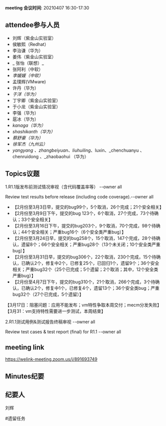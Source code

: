 **meeting 会议时间**: 20210407 16:30-17:30

## attendee参与人员
- 刘辉（紫金山实验室）
-  侯敏熙（Redhat） 
- 李治谦（华为） 
-   姜伟（紫金山实验室）  
- _ 张怡（联想）_ 
- 张阿利（中软）
-  _李媛媛（中软）_ 
- 孟璞辉(VMware) 
- 许丹（华为）
-  _于洋（华为）_   
-  丁宇卿（紫金山实验室）
- 于小龙（紫金山实验室）
-   李强（华为） 
-  扈冰（华为） 
-    _kanaga（华为）_  
-  _shashikanth（华为）_ 
-  _蔡舒豪（华为）_ 
-  _徐军杰（九州云）_ 
- _yangyang 、zhangbeiyuan、liuhuiling_、luxin、_chenchuanyu 、chenruidong 、_zhaobaohui   （华为）

## Topics议题

1.R1.1版发布前测试情况审视（含代码覆盖率等） --owner all

Review test results before release (including code coverage).--owner all


- 【2月份至3月3日早，提交的bug99个，5个取消，26个完成；21个安全相关】
- 【2月份至3月9日下午，提交的bug 123个，6个取消，27个完成，73个待确认；33个安全相关】
- 【2月份至3月16日下午，提交的bug203个，9个取消，70个完成，98个待确认；44个安全相关；严重bug16个（6个安全类严重bug）】
- 【2月份至3月24日早，提交的bug258个，15个取消，147个完成，28个待确认，遗留8个；66个安全相关；严重bug28个（13个未关闭；10个安全类严重bug）】
- 【2月份至3月31日早，提交的bug306个，22个取消，230个完成，15个待确认，已确认2个，修复中2个，已修复25个，已回归1个，遗留9个；36个安全相关；严重bug32个（25个已完成；5个遗留；2个取消；其中，12个安全类严重bug）】
- 【2月份至4月7日下午，提交的bug310个，21个取消，266个完成，3个待确认，已确认2个，修复中1个，已修复4个，遗留13个；36个安全类bug；严重bug32个（27个已完成，5个遗留）】

【3月17日：阻塞问题：应用不能发布；vm特性争取本周交付；mecm分发失败】
【3月31：vm支持特性需要进一步测试，本周结束】

2.R1.1测试用例&测试报告终稿审视 --owner all

Review test cases & test report (final) for R1.1 --owner all



## meeting link
https://welink-meeting.zoom.us/j/891693749

## Minutes纪要
## 纪要人
刘辉

#遗留任务

